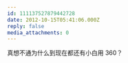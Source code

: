 ```yaml
---
id: 111137527879442728
date: 2012-10-15T05:41:06.000Z
reply: false
media_attachments: 0
---
```


真想不通为什么到现在都还有小白用 360？

